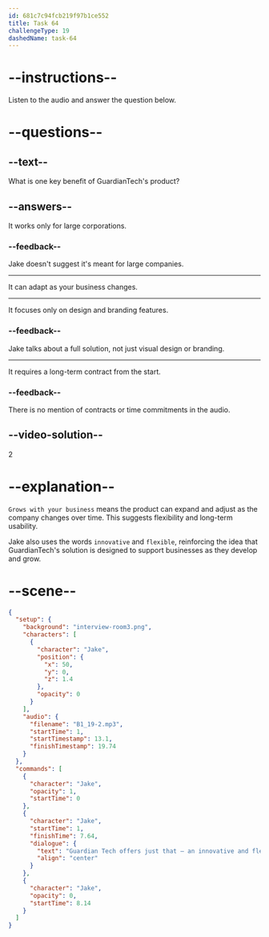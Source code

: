 ```yaml
---
id: 681c7c94fcb219f97b1ce552
title: Task 64
challengeType: 19
dashedName: task-64
---
```


<!-- (Audio) Jake: GuardianTech offers just that — an innovative and flexible suite that grows with your business. -->

# --instructions--

Listen to the audio and answer the question below.

# --questions--

## --text--

What is one key benefit of GuardianTech's product?

## --answers--

It works only for large corporations.

### --feedback--

Jake doesn't suggest it's meant for large companies.

---

It can adapt as your business changes.

---

It focuses only on design and branding features.

### --feedback--

Jake talks about a full solution, not just visual design or branding.

---

It requires a long-term contract from the start.

### --feedback--

There is no mention of contracts or time commitments in the audio.

## --video-solution--

2

# --explanation--

`Grows with your business` means the product can expand and adjust as the company changes over time. This suggests flexibility and long-term usability.

Jake also uses the words `innovative` and `flexible`, reinforcing the idea that GuardianTech's solution is designed to support businesses as they develop and grow.

# --scene--

```json
{
  "setup": {
    "background": "interview-room3.png",
    "characters": [
      {
        "character": "Jake",
        "position": {
          "x": 50,
          "y": 0,
          "z": 1.4
        },
        "opacity": 0
      }
    ],
    "audio": {
      "filename": "B1_19-2.mp3",
      "startTime": 1,
      "startTimestamp": 13.1,
      "finishTimestamp": 19.74
    }
  },
  "commands": [
    {
      "character": "Jake",
      "opacity": 1,
      "startTime": 0
    },
    {
      "character": "Jake",
      "startTime": 1,
      "finishTime": 7.64,
      "dialogue": {
        "text": "Guardian Tech offers just that — an innovative and flexible suite that grows with your business.",
        "align": "center"
      }
    },
    {
      "character": "Jake",
      "opacity": 0,
      "startTime": 8.14
    }
  ]
}
```
